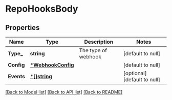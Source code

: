 # RepoHooksBody

## Properties
Name | Type | Description | Notes
------------ | ------------- | ------------- | -------------
**Type_** | **string** | The type of webhook | [default to null]
**Config** | [***WebhookConfig**](WebhookConfig.md) |  | [default to null]
**Events** | [***[]string**](array.md) |  | [optional] [default to null]

[[Back to Model list]](../README.md#documentation-for-models) [[Back to API list]](../README.md#documentation-for-api-endpoints) [[Back to README]](../README.md)


